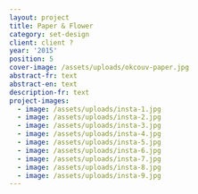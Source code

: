```yaml
---
layout: project
title: Paper & Flower
category: set-design
client: client ?
year: '2015'
position: 5
cover-image: /assets/uploads/okcouv-paper.jpg
abstract-fr: text
abstract-en: text
description-fr: text
project-images:
  - image: /assets/uploads/insta-1.jpg
  - image: /assets/uploads/insta-2.jpg
  - image: /assets/uploads/insta-3.jpg
  - image: /assets/uploads/insta-4.jpg
  - image: /assets/uploads/insta-5.jpg
  - image: /assets/uploads/insta-6.jpg
  - image: /assets/uploads/insta-7.jpg
  - image: /assets/uploads/insta-8.jpg
  - image: /assets/uploads/insta-9.jpg
---
```


